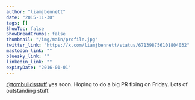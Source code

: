 ```yaml
---
author: "liamjbennett"
date: "2015-11-30"
tags: []
ShowToc: false
ShowBreadCrumbs: false
thumbnail: "/img/main/profile.jpg"
twitter_link: "https://x.com/liamjbennett/status/671398756101804032"
mastodon_link: ""
bluesky_link: ""
linkedin_link: ""
expiryDate: "2016-01-01"
---
```


[@tombuildsstuff](https://x.com/tombuildsstuff) yes soon. Hoping to do a big PR fixing on Friday. Lots of outstanding stuff.

